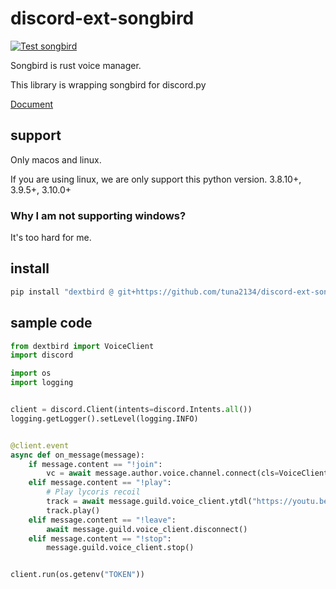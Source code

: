 # discord-ext-songbird
[![Test songbird](https://github.com/tuna2134/discord-ext-songbird/actions/workflows/test.yml/badge.svg)](https://github.com/tuna2134/discord-ext-songbird/actions/workflows/test.yml)

Songbird is rust voice manager.

This library is wrapping songbird for discord.py

[Document](https://tuna2134.dev/discord-ext-songbird/)

## support
Only macos and linux.

If you are using linux, we are only support this python version.
3.8.10+, 3.9.5+, 3.10.0+

### Why I am not supporting windows?
It's too hard for me.

## install
```sh
pip install "dextbird @ git+https://github.com/tuna2134/discord-ext-songbird.git"
```

## sample code
```python
from dextbird import VoiceClient
import discord

import os
import logging


client = discord.Client(intents=discord.Intents.all())
logging.getLogger().setLevel(logging.INFO)


@client.event
async def on_message(message):
    if message.content == "!join":
        vc = await message.author.voice.channel.connect(cls=VoiceClient)
    elif message.content == "!play":
        # Play lycoris recoil
        track = await message.guild.voice_client.ytdl("https://youtu.be/Vi-1402wYtI?si=x_rhftnpQ0fKcfEE")
        track.play()
    elif message.content == "!leave":
        await message.guild.voice_client.disconnect()
    elif message.content == "!stop":
        message.guild.voice_client.stop()


client.run(os.getenv("TOKEN"))
```
